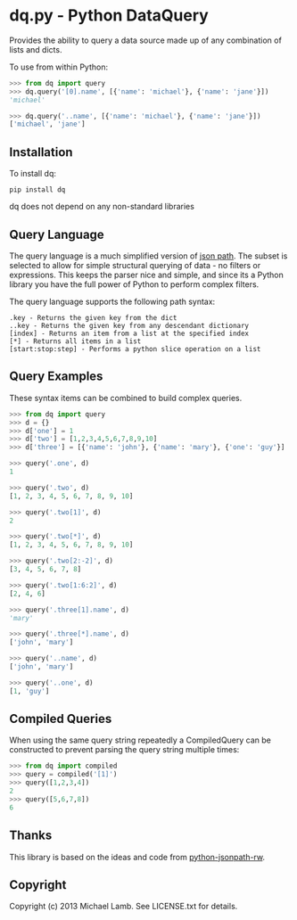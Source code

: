 dq.py - Python DataQuery
=========================
Provides the ability to query a data source made up of any combination
of lists and dicts.

To use from within Python:
```python
>>> from dq import query
>>> dq.query('[0].name', [{'name': 'michael'}, {'name': 'jane'}])
'michael' 

>>> dq.query('..name', [{'name': 'michael'}, {'name': 'jane'}])
['michael', 'jane']
```
Installation
------------
To install dq:
```
pip install dq
```
dq does not depend on any non-standard libraries

Query Language
--------------
The query language is a much simplified version of [json path][1]. The subset
is selected to allow for simple structural querying of data - no filters or 
expressions. This keeps the parser nice and simple, and since its a Python
library you have the full power of Python to perform complex filters.

The query language supports the following path syntax:
```
.key - Returns the given key from the dict
..key - Returns the given key from any descendant dictionary 
[index] - Returns an item from a list at the specified index
[*] - Returns all items in a list
[start:stop:step] - Performs a python slice operation on a list
```

Query Examples
--------------
These syntax items can be combined to build complex queries.
```python
>>> from dq import query
>>> d = {}
>>> d['one'] = 1
>>> d['two'] = [1,2,3,4,5,6,7,8,9,10]
>>> d['three'] = [{'name': 'john'}, {'name': 'mary'}, {'one': 'guy'}]

>>> query('.one', d)
1

>>> query('.two', d)
[1, 2, 3, 4, 5, 6, 7, 8, 9, 10]

>>> query('.two[1]', d)
2

>>> query('.two[*]', d)
[1, 2, 3, 4, 5, 6, 7, 8, 9, 10]

>>> query('.two[2:-2]', d)
[3, 4, 5, 6, 7, 8]

>>> query('.two[1:6:2]', d)
[2, 4, 6]

>>> query('.three[1].name', d)
'mary'

>>> query('.three[*].name', d)
['john', 'mary']

>>> query('..name', d)
['john', 'mary']

>>> query('..one', d)
[1, 'guy']
```

Compiled Queries
----------------
When using the same query string repeatedly a CompiledQuery can be constructed
to prevent parsing the query string multiple times:
```python
>>> from dq import compiled
>>> query = compiled('[1]')
>>> query([1,2,3,4])
2
>>> query([5,6,7,8])
6
```

Thanks
-------
This library is based on the ideas and code from [python-jsonpath-rw][2].

Copyright
---------
Copyright (c) 2013 Michael Lamb. See LICENSE.txt for details.

[1]: http://goessner.net/articles/JsonPath/ "Json Path"
[2]: https://github.com/kennknowles/python-jsonpath-rw "python-jsonpath-rw"
